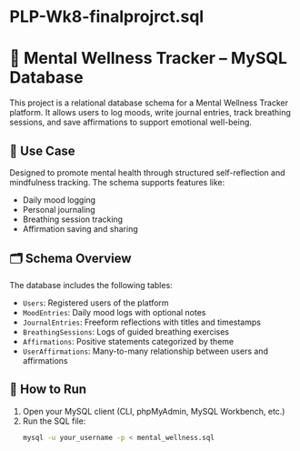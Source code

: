 # PLP-Wk8-finalprojrct.sql
# 🧠 Mental Wellness Tracker – MySQL Database

This project is a relational database schema for a Mental Wellness Tracker platform. It allows users to log moods, write journal entries, track breathing sessions, and save affirmations to support emotional well-being.

## 📌 Use Case

Designed to promote mental health through structured self-reflection and mindfulness tracking. The schema supports features like:

- Daily mood logging
- Personal journaling
- Breathing session tracking
- Affirmation saving and sharing

## 🗂️ Schema Overview

The database includes the following tables:

- `Users`: Registered users of the platform
- `MoodEntries`: Daily mood logs with optional notes
- `JournalEntries`: Freeform reflections with titles and timestamps
- `BreathingSessions`: Logs of guided breathing exercises
- `Affirmations`: Positive statements categorized by theme
- `UserAffirmations`: Many-to-many relationship between users and affirmations

## 🔧 How to Run

1. Open your MySQL client (CLI, phpMyAdmin, MySQL Workbench, etc.)
2. Run the SQL file:
   ```bash
   mysql -u your_username -p < mental_wellness.sql
